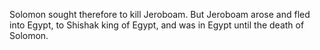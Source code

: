 Solomon sought therefore to kill Jeroboam. But Jeroboam arose and fled into Egypt, to Shishak king of Egypt, and was in Egypt until the death of Solomon.
